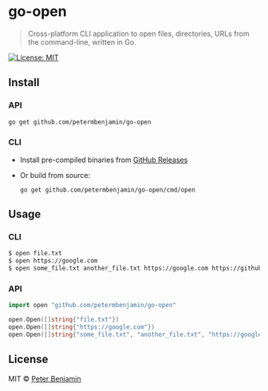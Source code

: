 # go-open
> Cross-platform CLI application to open files, directories, URLs from the command-line, written in Go.

[![License: MIT](https://img.shields.io/badge/License-MIT-blue.svg)](https://opensource.org/licenses/MIT)

## Install

### API

```sh
go get github.com/petermbenjamin/go-open
```

### CLI

- Install pre-compiled binaries from [GitHub Releases](https://github.com/petermbenjamin/go-open/releases/latest/)
- Or build from source: 

  ```
  go get github.com/petermbenjamin/go-open/cmd/open
  ```

## Usage

### CLI

```sh
$ open file.txt
$ open https://google.com
$ open some_file.txt another_file.txt https://google.com https://github.com
```

### API

```go
import open "github.com/petermbenjamin/go-open"

open.Open([]string{"file.txt"})
open.Open([]string{"https://google.com"})
open.Open([]string{"some_file.txt", "another_file.txt", "https://google.com", "https://github.com"})
```

## License
MIT &copy; [Peter Benjamin](https://petermbenjamin.github.io)
